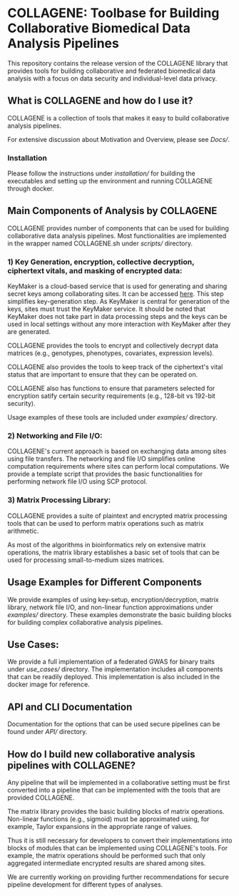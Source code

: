 # COLLAGENE: Toolbase for Building Collaborative Biomedical Data Analysis Pipelines

This repository contains the release version of the COLLAGENE library that provides tools for building collaborative and federated biomedical data analysis with a focus on data security and individual-level data privacy.

## What is COLLAGENE and how do I use it?
COLLAGENE is a collection of tools that makes it easy to build collaborative analysis pipelines. 

For extensive discussion about Motivation and Overview, please see *Docs/*.

### Installation
Please follow the instructions under *installation/* for building the executables and setting up the environment and running COLLAGENE through docker. 

## Main Components of Analysis by COLLAGENE
COLLAGENE provides number of components that can be used for building collaborative data analysis pipelines. Most functionalities are implemented in the wrapper named COLLAGENE.sh under *scripts/* directory.

### 1) Key Generation, encryption, collective decryption, ciphertext vitals, and masking of encrypted data:
KeyMaker is a cloud-based service that is used for generating and sharing secret keys among collaborating sites. It can be accessed [here](https://www.secureomics.org/KeyMaker). This step simplifies key-generation step. As KeyMaker is central for generation of the keys, sites must trust the KeyMaker service. It should be noted that KeyMaker does not take part in data processing steps and the keys can be used in local settings without any more interaction with KeyMaker after they are generated.

COLLAGENE provides the tools to encrypt and collectively decrypt data matrices (e.g., genotypes, phenotypes, covariates, expression levels). 

COLLAGENE also provides the tools to keep track of the ciphertext's vital status that are important to ensure that they can be operated on.

COLLAGENE also has functions to ensure that parameters selected for encryption satify certain security requirements (e.g., 128-bit vs 192-bit security).

Usage examples of these tools are included under *examples/* directory.

### 2) Networking and File I/O:
COLLAGENE's current approach is based on exchanging data among sites using file transfers. The networking and file I/O simplifies online computation requirements where sites can perform local computations. We provide a template script that provides the basic functionalities for performing network file I/O using SCP protocol. 

### 3) Matrix Processing Library:
COLLAGENE provides a suite of plaintext and encrypted matrix processing tools that can be used to perform matrix operations such as matrix arithmetic.

As most of the algorithms in bioinformatics rely on extensive matrix operations, the matrix library establishes a basic set of tools that can be used for processing small-to-medium sizes matrices.

## Usage Examples for Different Components
We provide examples of using key-setup, encryption/decryption, matrix library, network file I/O, and non-linear function approximations under *examples/* directory. These examples demonstrate the basic building blocks for building complex collaborative analysis pipelines.

## Use Cases:
We provide a full implementation of a federated GWAS for binary traits under *use_cases/* directory. The implementation includes all components that can be readily deployed. This implementation is also included in the docker image for reference.

## API and CLI Documentation
Documentation for the options that can be used secure pipelines can be found under *API/* directory.

## How do I build new collaborative analysis pipelines with COLLAGENE?
Any pipeline that will be implemented in a collaborative setting must be first converted into a pipeline that can be implemented with the tools that are provided COLLAGENE. 

The matrix library provides the basic building blocks of matrix operations. Non-linear functions (e.g., sigmoid) must be approximated using, for example, Taylor expansions in the appropriate range of values.

Thus it is still necessary for developers to convert their implementations into blocks of modules that can be implemented using COLLAGENE's tools. For example, the matrix operations should be performed such that only aggregated intermediate encrypted results are shared among sites.

We are currently working on providing further recommendations for secure pipeline development for different types of analyses.


